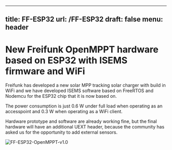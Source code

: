 
---
title: FF-ESP32
url: /FF-ESP32
draft: false
menu: header
---


# New Freifunk OpenMPPT hardware based on ESP32 with ISEMS firmware and WiFi
Freifunk has developed a new solar MPP tracking solar charger with build in WiFi and
we have developed ISEMS software based on FreeRTOS and Nodemcu for the ESP32 chip that it
is now based on.

The power consumption is just 0.6 W under full load when operating as an
accesspoint and 0.3 W when operating as a WiFi client.

Hardware prototype and software are already working fine, but the final hardware will
have an additional UEXT header, because the community has asked us for the
opportunity to add external sensors.

![FF-ESP32-OpenMPPT-v1.0](/images/ff-esp32-openmppt.jpg)

